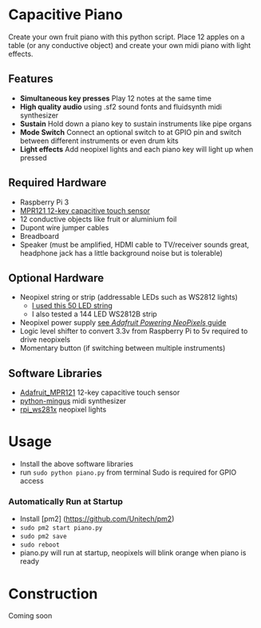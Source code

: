 # Capacitive Piano

Create your own fruit piano with this python script.  Place 12 apples on a table (or any conductive object) and create your own midi piano with light effects.

## Features

 * **Simultaneous key presses** Play 12 notes at the same time
 * **High quality audio** using .sf2 sound fonts and fluidsynth midi synthesizer
 * **Sustain** Hold down a piano key to sustain instruments like pipe organs
 * **Mode Switch** Connect an optional switch to at GPIO pin and switch between different instruments or even drum kits
 * **Light effects** Add neopixel lights and each piano key will light up when pressed

## Required Hardware
* Raspberry Pi 3
* [MPR121 12-key capacitive touch sensor](https://www.amazon.com/gp/product/B00SK8PVNA/ref=oh_aui_search_detailpage)
* 12 conductive objects like fruit or aluminium foil
* Dupont wire jumper cables
* Breadboard
* Speaker (must be amplified, HDMI cable to TV/receiver sounds great, headphone jack has a little background noise but is tolerable)

## Optional Hardware
* Neopixel string or strip (addressable LEDs such as WS2812 lights)
	* [I used this 50 LED string](https://www.aliexpress.com/item/50x-WS2812B-Pre-soldered-leds-with-wire-5V-WS2812-IC-Built-in-12cm-Wire-Addressable-Idividually/32243084800.html)
    * I also tested a 144 LED WS2812B strip
* Neopixel power supply [see *Adafruit Powering NeoPixels* guide](https://learn.adafruit.com/adafruit-neopixel-uberguide/powering-neopixels)
* Logic level shifter to convert 3.3v from Raspberry Pi to 5v required to drive neopixels
* Momentary button (if switching between multiple instruments)

## Software Libraries
* [Adafruit_MPR121](https://github.com/adafruit/Adafruit_MPR121) 12-key capacitive touch sensor
* [python-mingus](http://bspaans.github.io/python-mingus/) midi synthesizer
* [rpi_ws281x](https://github.com/jgarff/rpi_ws281x) neopixel lights

# Usage
* Install the above software libraries
* run ``` sudo python piano.py ``` from terminal
Sudo is required for GPIO access

### Automatically Run at Startup
* Install [pm2] (https://github.com/Unitech/pm2)
* ``` sudo pm2 start piano.py ```
* ``` sudo pm2 save ```
* ```sudo reboot ```
* piano.py will run at startup, neopixels will blink orange when piano is ready

# Construction
Coming soon